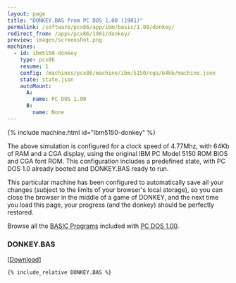 ```yaml
---
layout: page
title: "DONKEY.BAS from PC DOS 1.00 (1981)"
permalink: /software/pcx86/app/ibm/basic/1.00/donkey/
redirect_from: /apps/pcx86/1981/donkey/
preview: images/screenshot.png
machines:
  - id: ibm5150-donkey
    type: pcx86
    resume: 1
    config: /machines/pcx86/machine/ibm/5150/cga/64kb/machine.json
    state: state.json
    autoMount:
      A:
        name: PC DOS 1.00
      B:
        name: None
---
```


{% include machine.html id="ibm5150-donkey" %}

The above simulation is configured for a clock speed of 4.77Mhz, with 64Kb of RAM and a CGA display,
using the original IBM PC Model 5150 ROM BIOS and CGA font ROM.  This configuration includes a predefined
state, with PC DOS 1.0 already booted and DONKEY.BAS ready to run.

This particular machine has been configured to automatically save all your changes (subject to the limits
of your browser's local storage), so you can close the browser in the middle of a game of DONKEY, and
the next time you load this page, your progress (and the donkey) should be perfectly restored.

Browse all the [BASIC Programs](/software/pcx86/app/ibm/basic/1.00/) included with
[PC DOS 1.00](/software/pcx86/sys/dos/ibm/1.00/).

### DONKEY.BAS

[[Download](DONKEY.BAS)]

```bas
{% include_relative DONKEY.BAS %}
```

